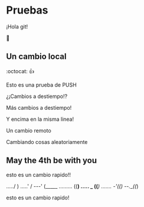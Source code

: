 # Pruebas

¡Hola git!

:bug:

## Un cambio local
:octocat: :+1:

Esto es una prueba de PUSH

¿¡Cambios a destiempo!?

Más cambios a destiempo!

Y encima en la misma linea!

Un cambio remoto

Cambiando cosas aleatoriamente



## May the 4th be with you

esto es un cambio rapido!!

...../ )
.....' /
---' (_____
......... ((__)
..... _ ((___)
....... -'((__)
--.___((_) 


esto es un cambio rapido!
